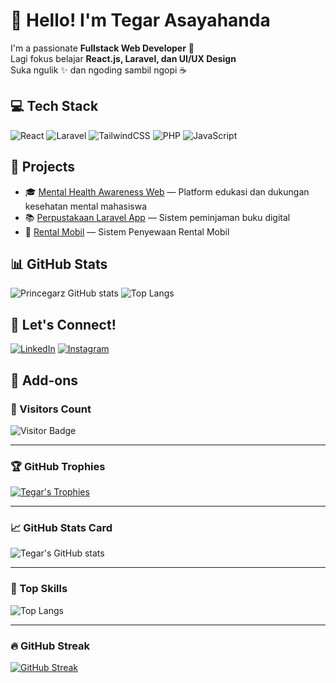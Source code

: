 # 👋 Hello! I'm Tegar Asayahanda

I'm a passionate **Fullstack Web Developer** 🚀  
Lagi fokus belajar **React.js, Laravel, dan UI/UX Design**  
Suka ngulik ✨ dan ngoding sambil ngopi ☕  

## 💻 Tech Stack
![React](https://img.shields.io/badge/React-20232A?style=flat&logo=react)
![Laravel](https://img.shields.io/badge/Laravel-F05340?style=flat&logo=laravel)
![TailwindCSS](https://img.shields.io/badge/Tailwind-06B6D4?style=flat&logo=tailwindcss)
![PHP](https://img.shields.io/badge/PHP-777BB4?style=flat&logo=php)
![JavaScript](https://img.shields.io/badge/JavaScript-F7DF1E?style=flat&logo=javascript)

## 📂 Projects
- 🎓 [Mental Health Awareness Web](https://github.com/asayahandatgr/mindspace-web) — Platform edukasi dan dukungan kesehatan mental mahasiswa
- 📚 [Perpustakaan Laravel App](https://github.com/asayahandatgr/jarvis5-perpustakaan) — Sistem peminjaman buku digital
- 🧠 [Rental Mobil](https://github.com/asayahandatgr/rental-mobil) — Sistem Penyewaan Rental Mobil

## 📊 GitHub Stats

![Princegarz GitHub stats](https://github-readme-stats.vercel.app/api?username=asayahandatgr&show_icons=true&theme=tokyonight)
![Top Langs](https://github-readme-stats.vercel.app/api/top-langs/?username=asayahandatgr&layout=compact&theme=tokyonight)

## 🔗 Let's Connect!
[![LinkedIn](https://img.shields.io/badge/LinkedIn-blue?style=flat&logo=linkedin)](https://linkedin.com/in/tegarasayahandafirdaus)
[![Instagram](https://img.shields.io/badge/@tegarasayahanda-E4405F?style=flat&logo=instagram)](https://instagram.com/tegarasayahanda)

## 🧩 Add-ons

### 👀 Visitors Count
![Visitor Badge](https://komarev.com/ghpvc/?username=asayahandatgr&label=Profile%20views&color=0e75b6&style=flat)

---

### 🏆 GitHub Trophies
[![Tegar's Trophies](https://github-profile-trophy.vercel.app/?username=asayahandatgr&theme=onedark&no-frame=true&row=2&column=4)](https://github.com/ryo-ma/github-profile-trophy)

---

### 📈 GitHub Stats Card
![Tegar's GitHub stats](https://github-readme-stats.vercel.app/api?username=asayahandatgr&show_icons=true&theme=tokyonight)

---

### 📌 Top Skills
![Top Langs](https://github-readme-stats.vercel.app/api/top-langs/?username=asayahandatgr&layout=compact&theme=tokyonight)

---

### 🔥 GitHub Streak
[![GitHub Streak](https://streak-stats.demolab.com/?user=asayahandatgr&theme=tokyonight&border_radius=5)](https://git.io/streak-stats)

